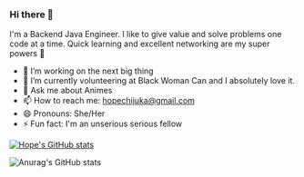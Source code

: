 ### Hi there 👋


I'm a Backend Java Engineer. I like to give value and solve problems one code at a time. Quick learning and excellent networking are my super powers :muscle:

- 🔭 I’m working on the next big thing
- 🌱 I’m currently volunteering at Black Woman Can and I absolutely love it.
- 💬 Ask me about Animes
- 📫 How to reach me: hopechijuka@gmail.com
- 😄 Pronouns: She/Her
- ⚡ Fun fact: I'm an unserious serious fellow

[![Hope's GitHub stats](https://github-readme-stats.vercel.app/api?username=Hopeuche360)](https://github.com/Hopeuche360/github-readme-stats)

![Anurag's GitHub stats](https://github-readme-stats.vercel.app/api?username=Hopeuche360&show_icons=true&theme=dracula)
